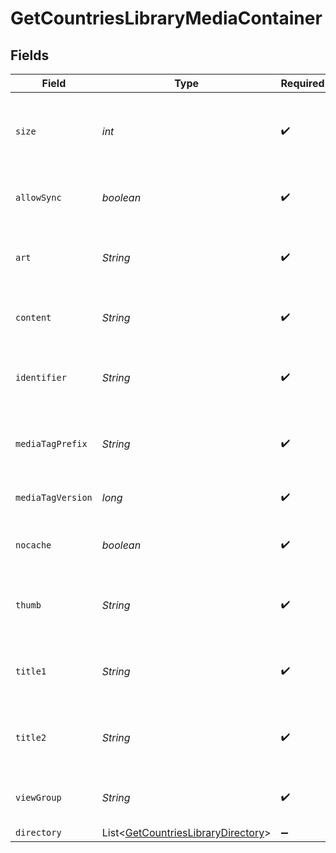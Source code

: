 # GetCountriesLibraryMediaContainer


## Fields

| Field                                                                                          | Type                                                                                           | Required                                                                                       | Description                                                                                    | Example                                                                                        |
| ---------------------------------------------------------------------------------------------- | ---------------------------------------------------------------------------------------------- | ---------------------------------------------------------------------------------------------- | ---------------------------------------------------------------------------------------------- | ---------------------------------------------------------------------------------------------- |
| `size`                                                                                         | *int*                                                                                          | :heavy_check_mark:                                                                             | Number of media items returned in this response.                                               | 50                                                                                             |
| `allowSync`                                                                                    | *boolean*                                                                                      | :heavy_check_mark:                                                                             | Indicates whether syncing is allowed.                                                          | false                                                                                          |
| `art`                                                                                          | *String*                                                                                       | :heavy_check_mark:                                                                             | URL for the background artwork of the media container.                                         | /:/resources/show-fanart.jpg                                                                   |
| `content`                                                                                      | *String*                                                                                       | :heavy_check_mark:                                                                             | The content type or mode.                                                                      | secondary                                                                                      |
| `identifier`                                                                                   | *String*                                                                                       | :heavy_check_mark:                                                                             | An plugin identifier for the media container.                                                  | com.plexapp.plugins.library                                                                    |
| `mediaTagPrefix`                                                                               | *String*                                                                                       | :heavy_check_mark:                                                                             | The prefix used for media tag resource paths.                                                  | /system/bundle/media/flags/                                                                    |
| `mediaTagVersion`                                                                              | *long*                                                                                         | :heavy_check_mark:                                                                             | The version number for media tags.                                                             | 1734362201                                                                                     |
| `nocache`                                                                                      | *boolean*                                                                                      | :heavy_check_mark:                                                                             | Specifies whether caching is disabled.                                                         | true                                                                                           |
| `thumb`                                                                                        | *String*                                                                                       | :heavy_check_mark:                                                                             | URL for the thumbnail image of the media container.                                            | /:/resources/show.png                                                                          |
| `title1`                                                                                       | *String*                                                                                       | :heavy_check_mark:                                                                             | The primary title of the media container.                                                      | TV Series                                                                                      |
| `title2`                                                                                       | *String*                                                                                       | :heavy_check_mark:                                                                             | The secondary title of the media container.                                                    | By Starring Actor                                                                              |
| `viewGroup`                                                                                    | *String*                                                                                       | :heavy_check_mark:                                                                             | Identifier for the view group layout.                                                          | secondary                                                                                      |
| `directory`                                                                                    | List\<[GetCountriesLibraryDirectory](../../models/operations/GetCountriesLibraryDirectory.md)> | :heavy_minus_sign:                                                                             | N/A                                                                                            |                                                                                                |